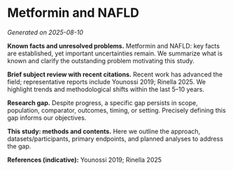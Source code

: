 # Metformin and NAFLD
_Generated on 2025-08-10_

**Known facts and unresolved problems.** Metformin and NAFLD: key facts are established, yet important uncertainties remain. We summarize what is known and clarify the outstanding problem motivating this study.


**Brief subject review with recent citations.** Recent work has advanced the field; representative reports include Younossi 2019; Rinella 2025. We highlight trends and methodological shifts within the last 5–10 years.


**Research gap.** Despite progress, a specific gap persists in scope, population, comparator, outcomes, timing, or setting. Precisely defining this gap informs our objectives.


**This study: methods and contents.** Here we outline the approach, datasets/participants, primary endpoints, and planned analyses to address the gap.


**References (indicative):** Younossi 2019; Rinella 2025